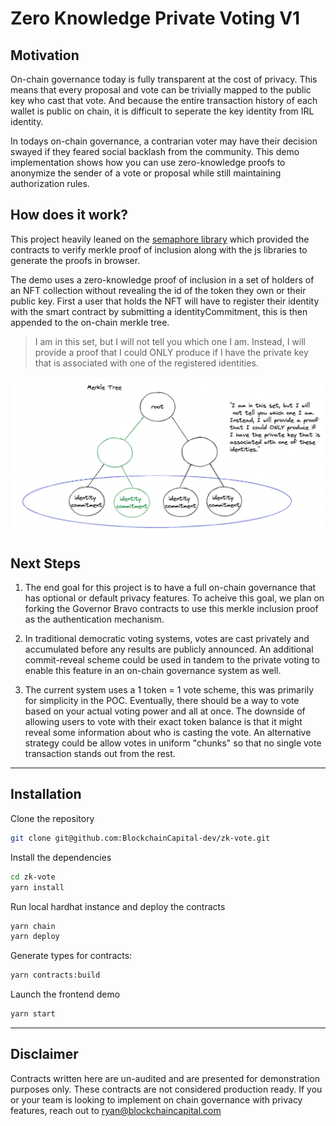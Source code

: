 # Zero Knowledge Private Voting V1

## Motivation
On-chain governance today is fully transparent at the cost of privacy. This means that every proposal and vote can be trivially mapped to the public key who cast that vote. And because the entire transaction history of each wallet is public on chain, it is difficult to seperate the key identity from IRL identity.

In todays on-chain governance, a contrarian voter may have their decision swayed if they feared social backlash from the community. This demo implementation shows how you can use zero-knowledge proofs to anonymize the sender of a vote or proposal while still maintaining authorization rules.

## How does it work?
This project heavily leaned on the [semaphore library](https://semaphore.appliedzkp.org/) which provided the contracts to verify merkle proof of inclusion along with the js libraries to generate the proofs in browser.

The demo uses a zero-knowledge proof of inclusion in a set of holders of an NFT collection without revealing the id of the token they own or their public key. First a user that holds the NFT will have to register their identity with the smart contract by submitting a identityCommitment, this is then appended to the on-chain merkle tree. 

> I am in this set, but I will not tell you which one I am. Instead, I will provide a proof that I could ONLY produce if I have the private key that is associated with one of the registered identities.
> 
![merkle](./merkle.png)

## Next Steps
1. The end goal for this project is to have a full on-chain governance that has optional or default privacy features. To acheive this goal, we plan on forking the Governor Bravo contracts to use this merkle inclusion proof as the authentication mechanism. 

1. In traditional democratic voting systems, votes are cast privately and accumulated before any results are publicly announced. An additional commit-reveal scheme could be used in tandem to the private voting to enable this feature in an on-chain governance system as well. 

1. The current system uses a 1 token = 1 vote scheme, this was primarily for simplicity in the POC. Eventually, there should be a way to vote based on your actual voting power and all at once. The downside of allowing users to vote with their exact token balance is that it might reveal some information about who is casting the vote. An alternative strategy could be allow votes in uniform "chunks" so that no single vote transaction stands out from the rest. 

---

## Installation

Clone the repository
```bash
git clone git@github.com:BlockchainCapital-dev/zk-vote.git
```

Install the dependencies
```bash
cd zk-vote
yarn install 
```

Run local hardhat instance and deploy the contracts
```bash
yarn chain 
yarn deploy 
```

Generate types for contracts: 
```bash
yarn contracts:build
```

Launch the frontend demo
```bash
yarn start
```
---
## Disclaimer
Contracts written here are un-audited and are presented for demonstration purposes only. These contracts are not considered production ready. If you or your team is looking to implement on chain governance with privacy features, reach out to ryan@blockchaincapital.com